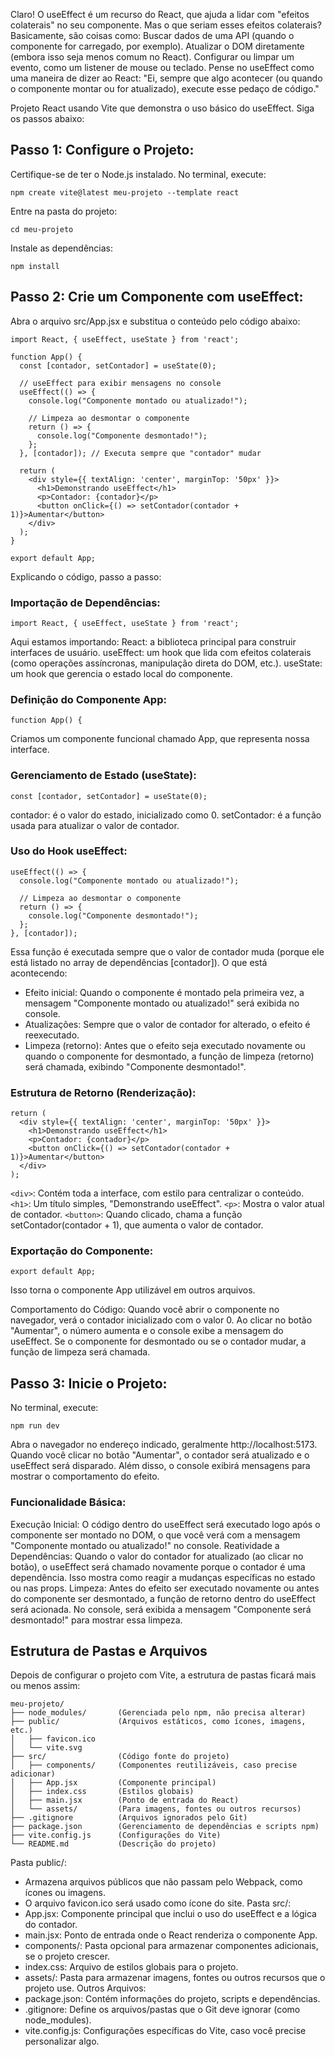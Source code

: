 
Claro! O useEffect é um recurso do React, que ajuda a lidar com "efeitos colaterais" no seu componente. Mas o que seriam esses efeitos colaterais? Basicamente, são coisas como:
Buscar dados de uma API (quando o componente for carregado, por exemplo).
Atualizar o DOM diretamente (embora isso seja menos comum no React).
Configurar ou limpar um evento, como um listener de mouse ou teclado.
Pense no useEffect como uma maneira de dizer ao React: "Ei, sempre que algo acontecer (ou quando o componente montar ou for atualizado), execute esse pedaço de código."

Projeto React usando Vite que demonstra o uso básico do useEffect.
Siga os passos abaixo:
## Passo 1: Configure o Projeto:
Certifique-se de ter o Node.js instalado.
No terminal, execute:
```
npm create vite@latest meu-projeto --template react
```

Entre na pasta do projeto:
```
cd meu-projeto
```

Instale as dependências:
```
npm install
```

## Passo 2: Crie um Componente com useEffect:
Abra o arquivo src/App.jsx e substitua o conteúdo pelo código abaixo:
```
import React, { useEffect, useState } from 'react';

function App() {
  const [contador, setContador] = useState(0);

  // useEffect para exibir mensagens no console
  useEffect(() => {
    console.log("Componente montado ou atualizado!");

    // Limpeza ao desmontar o componente
    return () => {
      console.log("Componente desmontado!");
    };
  }, [contador]); // Executa sempre que "contador" mudar

  return (
    <div style={{ textAlign: 'center', marginTop: '50px' }}>
      <h1>Demonstrando useEffect</h1>
      <p>Contador: {contador}</p>
      <button onClick={() => setContador(contador + 1)}>Aumentar</button>
    </div>
  );
}

export default App;
```
Explicando o código, passo a passo:

### Importação de Dependências:
```
import React, { useEffect, useState } from 'react';
```
Aqui estamos importando:
React: a biblioteca principal para construir interfaces de usuário.
useEffect: um hook que lida com efeitos colaterais (como operações assíncronas, manipulação direta do DOM, etc.).
useState: um hook que gerencia o estado local do componente.
### Definição do Componente App:
```
function App() {
```
Criamos um componente funcional chamado App, que representa nossa interface.
### Gerenciamento de Estado (useState):
```
const [contador, setContador] = useState(0);
```
contador: é o valor do estado, inicializado como 0.
setContador: é a função usada para atualizar o valor de contador.

### Uso do Hook useEffect:
```
useEffect(() => {
  console.log("Componente montado ou atualizado!");

  // Limpeza ao desmontar o componente
  return () => {
    console.log("Componente desmontado!");
  };
}, [contador]);
```
Essa função é executada sempre que o valor de contador muda (porque ele está listado no array de dependências [contador]).
O que está acontecendo:
- Efeito inicial: Quando o componente é montado pela primeira vez, a mensagem "Componente montado ou atualizado!" será exibida no console.
- Atualizações: Sempre que o valor de contador for alterado, o efeito é reexecutado.
- Limpeza (retorno): Antes que o efeito seja executado novamente ou quando o componente for desmontado, a função de limpeza (retorno) será chamada, exibindo "Componente desmontado!".

### Estrutura de Retorno (Renderização):
```
return (
  <div style={{ textAlign: 'center', marginTop: '50px' }}>
    <h1>Demonstrando useEffect</h1>
    <p>Contador: {contador}</p>
    <button onClick={() => setContador(contador + 1)}>Aumentar</button>
  </div>
);
```

`<div>`: Contém toda a interface, com estilo para centralizar o conteúdo.
`<h1>`: Um título simples, "Demonstrando useEffect".
`<p>`: Mostra o valor atual de contador.
`<button>`: Quando clicado, chama a função setContador(contador + 1), que aumenta o valor de contador.

### Exportação do Componente:
```
export default App;
```
Isso torna o componente App utilizável em outros arquivos.

Comportamento do Código:
Quando você abrir o componente no navegador, verá o contador inicializado com o valor 0.
Ao clicar no botão "Aumentar", o número aumenta e o console exibe a mensagem do useEffect.
Se o componente for desmontado ou se o contador mudar, a função de limpeza será chamada.

## Passo 3: Inicie o Projeto:
No terminal, execute:
```
npm run dev
```
Abra o navegador no endereço indicado, geralmente http://localhost:5173.
Quando você clicar no botão "Aumentar", o contador será atualizado e o useEffect será disparado. Além disso, o console exibirá mensagens para mostrar o comportamento do efeito.

### Funcionalidade Básica:
Execução Inicial: O código dentro do useEffect será executado logo após o componente ser montado no DOM, o que você verá com a mensagem "Componente montado ou atualizado!" no console.
Reatividade a Dependências: Quando o valor do contador for atualizado (ao clicar no botão), o useEffect será chamado novamente porque o contador é uma dependência. Isso mostra como reagir a mudanças específicas no estado ou nas props.
Limpeza: Antes do efeito ser executado novamente ou antes do componente ser desmontado, a função de retorno dentro do useEffect será acionada. No console, será exibida a mensagem "Componente será desmontado!" para mostrar essa limpeza.

## Estrutura de Pastas e Arquivos
Depois de configurar o projeto com Vite, a estrutura de pastas ficará mais ou menos assim:

```
meu-projeto/
├── node_modules/       (Gerenciada pelo npm, não precisa alterar)
├── public/             (Arquivos estáticos, como ícones, imagens, etc.)
│   ├── favicon.ico
│   └── vite.svg
├── src/                (Código fonte do projeto)
│   ├── components/     (Componentes reutilizáveis, caso precise adicionar)
│   ├── App.jsx         (Componente principal)
│   ├── index.css       (Estilos globais)
│   ├── main.jsx        (Ponto de entrada do React)
│   └── assets/         (Para imagens, fontes ou outros recursos)
├── .gitignore          (Arquivos ignorados pelo Git)
├── package.json        (Gerenciamento de dependências e scripts npm)
├── vite.config.js      (Configurações do Vite)
└── README.md           (Descrição do projeto)
```

Pasta public/:
- Armazena arquivos públicos que não passam pelo Webpack, como ícones ou imagens.
- O arquivo favicon.ico será usado como ícone do site.
Pasta src/:
- App.jsx: Componente principal que inclui o uso do useEffect e a lógica do contador.
- main.jsx: Ponto de entrada onde o React renderiza o componente App.
- components/: Pasta opcional para armazenar componentes adicionais, se o projeto crescer.
- index.css: Arquivo de estilos globais para o projeto.
- assets/: Pasta para armazenar imagens, fontes ou outros recursos que o projeto use.
Outros Arquivos:
- package.json: Contém informações do projeto, scripts e dependências.
- .gitignore: Define os arquivos/pastas que o Git deve ignorar (como node_modules).
- vite.config.js: Configurações específicas do Vite, caso você precise personalizar algo.





